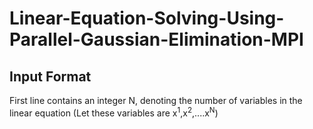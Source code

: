 # Linear-Equation-Solving-Using-Parallel-Gaussian-Elimination-MPI

## Input Format
First line contains an integer N, denoting the number of variables in the linear equation (Let these variables are x<sup>1</sup>,x<sup>2</sup>,....x<sup>N</sup>)
